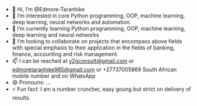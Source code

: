 - 👋 Hi, I’m @Edmore-Taranhike
- 👀 I’m interested in core Python programming, OOP, machine learning, deep learning, neural networks and automation.
- 🌱 I’m currently learning Python programming, OOP, machine  learning, deep learning and neural networks
- 💞️ I’m looking to collaborate on projects that encompass above fields with special emphasis to their application in the fields of banking, finance, accounting and risk management.
- 📫 I can be reached at y2gconsult@gmail.com or edmoretaranhike965@gmail.com or +27737005869 South African mobile number and on WhatsApp
- 😄 Pronouns: ...
- ⚡ Fun fact: I am a number cruncher, easy goung but strict on delivery of results.

<!---
Edmore-Taranhike/Edmore-Taranhike is a ✨ special ✨ repository because its `README.md` (this file) appears on your GitHub profile.
You can click the Preview link to take a look at your changes.
--->
